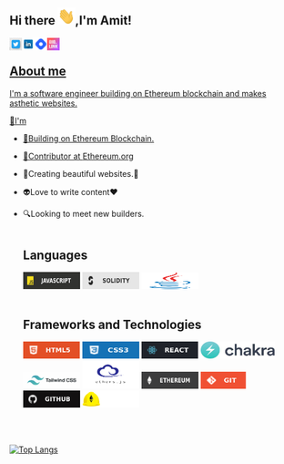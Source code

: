 ## Hi there <img src="https://github.com/ameeetgaikwad/ameeetgaikwad/blob/main/68747470733a2f2f6d656469612e67697068792e636f6d2f6d656469612f6876524a434c467a6361737252346961377a2f67697068792e676966.gif" height="30x" Width="30">,I'm Amit!
<a href="https://twitter.com/ameeetgaikwad">
  <img align="left" alt="amit" | "twitter" width="22px"
       src="https://github.com/ameeetgaikwad/ameeetgaikwad/blob/main/twitter.jpeg">
 <a href="https://www.linkedin.com/in/ameeetgaikwad/">
  <img align="left" alt="amit" | "twitter" width="22px"
       src="https://github.com/ameeetgaikwad/ameeetgaikwad/blob/main/linkedin.png">
  <a href="https://amitgaikwad.hashnode.dev/">
  <img align="left" alt="amit" | "twitter" width="22px"
       src="https://github.com/ameeetgaikwad/ameeetgaikwad/blob/main/icons8-hashnode-48.png">
   <a href="https://bio.link/ameet">
  <img align="left" alt="amit" | "twitter" width="22px"
       src="https://github.com/ameeetgaikwad/ameeetgaikwad/blob/main/biolink.webp">
<br>

## About me
I'm a software engineer building on Ethereum blockchain and makes asthetic websites.

🔭I'm
- 🔳Building on Ethereum Blockchain.
 
- 💎Contributor at <a href="https://ethereum.org">Ethereum.org</a>
 
- 🌱Creating beautiful websites.🚀
 
- 👽Love to write content❤

- 🔍Looking to meet new builders.
  <br>  <br>
  ## Languages
  <img src="https://github.com/ameeetgaikwad/ameeetgaikwad/blob/main/javascript.svg" height="30x" Width="100">
   <img src="https://github.com/ameeetgaikwad/ameeetgaikwad/blob/main/solidity2.svg" height="30x" Width="100">
     <img src="https://github.com/ameeetgaikwad/ameeetgaikwad/blob/main/java.svg" height="30x" Width="100">
     <br>  <br>
     
  ## Frameworks and Technologies
     <img src="https://github.com/ameeetgaikwad/ameeetgaikwad/blob/main/html.svg" height="30x" Width="100">
     <img src="https://github.com/ameeetgaikwad/ameeetgaikwad/blob/main/css.svg" height="30x" Width="100">
     <img src="https://github.com/ameeetgaikwad/ameeetgaikwad/blob/main/react.svg" height="30x" Width="100">
     <img src="https://github.com/ameeetgaikwad/ameeetgaikwad/blob/main/download.jpeg" height="30x" Width="130">
     <img src="https://github.com/ameeetgaikwad/ameeetgaikwad/blob/main/tailwind.png" height="30x" Width="100">
     <img src="https://github.com/ameeetgaikwad/ameeetgaikwad/blob/main/download%20(1).png" height="50x" Width="100">
     <img src="https://github.com/ameeetgaikwad/ameeetgaikwad/blob/main/Ethereum.svg" height="30x" Width="100">
     <img src="https://github.com/ameeetgaikwad/ameeetgaikwad/blob/main/git.svg" height="30x" Width="80">
     <img src="https://github.com/ameeetgaikwad/ameeetgaikwad/blob/main/github.svg" height="30x" Width="100">
     <img src="https://github.com/ameeetgaikwad/ameeetgaikwad/blob/main/hardhat.svg" height="30x" Width="100">
     
    <br>  <br>
     
     
  
  
 [![Top Langs](https://github-readme-stats.vercel.app/api/top-langs/?username=ameeetgaikwad&layout=compact)](https://github.com/anuraghazra/github-readme-stats)
